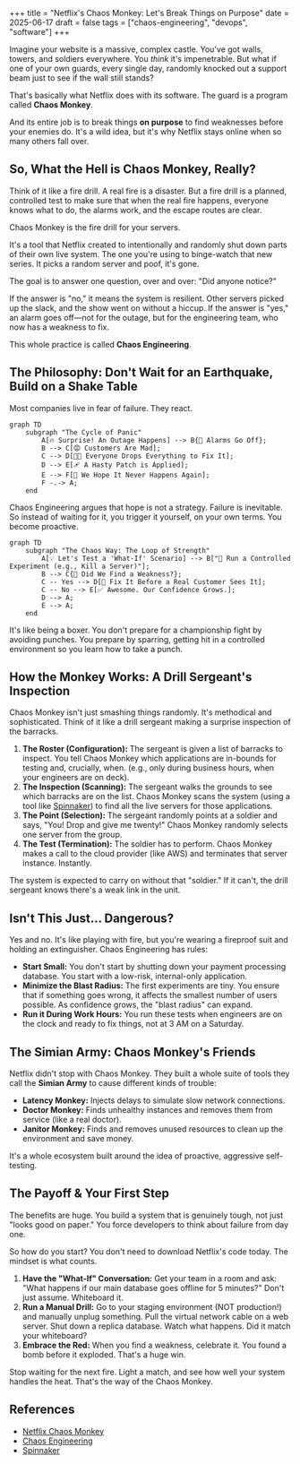 +++
title = "Netflix's Chaos Monkey: Let's Break Things on Purpose"
date = 2025-06-17
draft = false
tags = ["chaos-engineering", "devops", "software"]
+++

Imagine your website is a massive, complex castle. You've got walls, towers, and soldiers everywhere. You _think_ it's impenetrable. But what if one of your own guards, every single day, randomly knocked out a support beam just to see if the wall still stands?

That's basically what Netflix does with its software. The guard is a program called **Chaos Monkey**.

And its entire job is to break things **on purpose** to find weaknesses before your enemies do. It's a wild idea, but it's why Netflix stays online when so many others fall over.

## So, What the Hell is Chaos Monkey, Really?

Think of it like a fire drill. A real fire is a disaster. But a fire drill is a planned, controlled test to make sure that when the real fire happens, everyone knows what to do, the alarms work, and the escape routes are clear.

Chaos Monkey is the fire drill for your servers.

It's a tool that Netflix created to intentionally and randomly shut down parts of their own live system. The one you're using to binge-watch that new series. It picks a random server and poof, it's gone.

The goal is to answer one question, over and over: "Did anyone notice?"

If the answer is "no," it means the system is resilient. Other servers picked up the slack, and the show went on without a hiccup. If the answer is "yes," an alarm goes off—not for the outage, but for the engineering team, who now has a weakness to fix.

This whole practice is called **Chaos Engineering**.

## The Philosophy: Don't Wait for an Earthquake, Build on a Shake Table

Most companies live in fear of failure. They react.

```mermaid
graph TD
    subgraph "The Cycle of Panic"
        A[🔥 Surprise! An Outage Happens] --> B{🚨 Alarms Go Off};
        B --> C[😡 Customers Are Mad];
        C --> D[🧑‍💻 Everyone Drops Everything to Fix It];
        D --> E[🩹 A Hasty Patch is Applied];
        E --> F[🙏 We Hope It Never Happens Again];
        F -.-> A;
    end
```

Chaos Engineering argues that hope is not a strategy. Failure is inevitable. So instead of waiting for it, you trigger it yourself, on your own terms. You become proactive.

```mermaid
graph TD
    subgraph "The Chaos Way: The Loop of Strength"
        A[💡 Let's Test a 'What-If' Scenario] --> B["🎯 Run a Controlled Experiment (e.g., Kill a Server)"];
        B --> C{🔬 Did We Find a Weakness?};
        C -- Yes --> D[💪 Fix It Before a Real Customer Sees It];
        C -- No --> E[✅ Awesome. Our Confidence Grows.];
        D --> A;
        E --> A;
    end
```

It's like being a boxer. You don't prepare for a championship fight by avoiding punches. You prepare by sparring, getting hit in a controlled environment so you learn how to take a punch.

## How the Monkey Works: A Drill Sergeant's Inspection

Chaos Monkey isn't just smashing things randomly. It's methodical and sophisticated. Think of it like a drill sergeant making a surprise inspection of the barracks.

1.  **The Roster (Configuration):** The sergeant is given a list of barracks to inspect. You tell Chaos Monkey which applications are in-bounds for testing and, crucially, when. (e.g., only during business hours, when your engineers are on deck).
2.  **The Inspection (Scanning):** The sergeant walks the grounds to see which barracks are on the list. Chaos Monkey scans the system (using a tool like [Spinnaker](https://spinnaker.io/)) to find all the live servers for those applications.
3.  **The Point (Selection):** The sergeant randomly points at a soldier and says, "You! Drop and give me twenty!" Chaos Monkey randomly selects one server from the group.
4.  **The Test (Termination):** The soldier has to perform. Chaos Monkey makes a call to the cloud provider (like AWS) and terminates that server instance. Instantly.

The system is expected to carry on without that "soldier." If it can't, the drill sergeant knows there's a weak link in the unit.

## Isn't This Just... Dangerous?

Yes and no. It's like playing with fire, but you're wearing a fireproof suit and holding an extinguisher. Chaos Engineering has rules:

- **Start Small:** You don't start by shutting down your payment processing database. You start with a low-risk, internal-only application.
- **Minimize the Blast Radius:** The first experiments are tiny. You ensure that if something goes wrong, it affects the smallest number of users possible. As confidence grows, the "blast radius" can expand.
- **Run it During Work Hours:** You run these tests when engineers are on the clock and ready to fix things, not at 3 AM on a Saturday.

## The Simian Army: Chaos Monkey's Friends

Netflix didn't stop with Chaos Monkey. They built a whole suite of tools they call the **Simian Army** to cause different kinds of trouble:

- **Latency Monkey:** Injects delays to simulate slow network connections.
- **Doctor Monkey:** Finds unhealthy instances and removes them from service (like a real doctor).
- **Janitor Monkey:** Finds and removes unused resources to clean up the environment and save money.

It's a whole ecosystem built around the idea of proactive, aggressive self-testing.

## The Payoff & Your First Step

The benefits are huge. You build a system that is genuinely tough, not just "looks good on paper." You force developers to think about failure from day one.

So how do you start? You don't need to download Netflix's code today. The mindset is what counts.

1.  **Have the "What-If" Conversation:** Get your team in a room and ask: "What happens if our main database goes offline for 5 minutes?" Don't just assume. Whiteboard it.
2.  **Run a Manual Drill:** Go to your staging environment (NOT production!) and manually unplug something. Pull the virtual network cable on a web server. Shut down a replica database. Watch what happens. Did it match your whiteboard?
3.  **Embrace the Red:** When you find a weakness, celebrate it. You found a bomb before it exploded. That's a huge win.

Stop waiting for the next fire. Light a match, and see how well your system handles the heat. That's the way of the Chaos Monkey.

## References

- [Netflix Chaos Monkey](https://netflix.github.io/chaosmonkey/)
- [Chaos Engineering](https://principlesofchaos.org/)
- [Spinnaker](https://spinnaker.io/)
